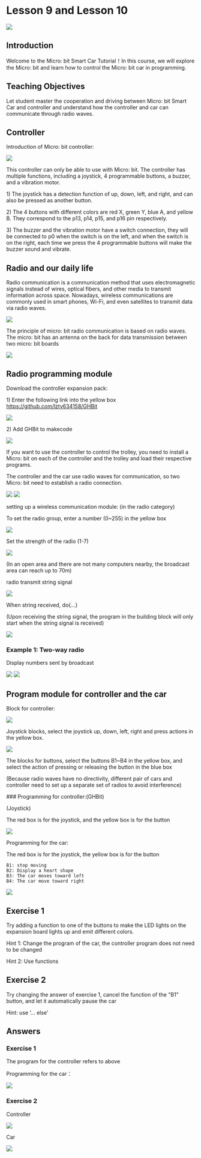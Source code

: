 # Lesson 9 and Lesson 10
![](pic/9/9_1.jpg)
## Introduction
<P>
Welcome to the Micro: bit Smart Car Tutorial！In this course, we will explore the Micro: bit and learn how to control the Micro: bit car in programming.
<P>

## Teaching Objectives
<P>
Let student master the cooperation and driving between Micro: bit Smart Car and controller and understand how the controller and car can communicate through radio waves.
<P>

## Controller
<P>
Introduction of Micro: bit controller:
<P>

![](pic/9/9_2.png)
<P>
This controller can only be able to use with Micro: bit. The controller has multiple functions, including a joystick, 4 programmable buttons, a buzzer, and a vibration motor.
<P>
<P>
1)	The joystick has a detection function of up, down, left, and right, and can also be pressed as another button.
<P>
<P>
2)	The 4 buttons with different colors are red X, green Y, blue A, and yellow B. They correspond to the p13, p14, p15, and p16 pin respectively.
<P>
<P>
3)	The buzzer and the vibration motor have a switch connection, they will be connected to p0 when the switch is on the left, and when the switch is on the right, each time we press the 4 programmable buttons will make the buzzer sound and vibrate.
<P>

## Radio and our daily life
<P>
Radio communication is a communication method that uses electromagnetic signals instead of wires, optical fibers, and other media to transmit information across space. Nowadays, wireless communications are commonly used in smart phones, Wi-Fi, and even satellites to transmit data via radio waves.
<P>

![](pic/9/9_3.png)
<P>
The principle of micro: bit radio communication is based on radio waves. The micro: bit has an antenna on the back for data transmission between two micro: bit boards
<P>

![](pic/9/9_4.png)

## Radio programming module
<P>
Download the controller expansion pack:
<P>
<P>
1)	Enter the following link into the yellow box  <a href="https://github.com/lzty634158/GHBit">https://github.com/lzty634158/GHBit</a>
<P>

![](pic/9/9_5.png)
<P>
2)	Add GHBit to makecode
<P>

![](pic/9/9_6.png)
<P>
If you want to use the controller to control the trolley, you need to install a Micro: bit on each of the controller and the trolley and load their respective programs.
<P>
<P>
The controller and the car use radio waves for communication, so two Micro: bit need to establish a radio connection.
<P>

![](pic/9/9_7.png)
![](pic/9/9_8.png)
<P>
setting up a wireless communication module: (in the radio category)
<P>
<P>
To set the radio group, enter a number (0~255) in the yellow box 
<P>

![](pic/9/9_9.png)
<P>
Set the strength of the radio (1-7) 
<P>

![](pic/9/9_10.png)
<P>
(In an open area and there are not many computers nearby, the broadcast area can reach up to 70m)
<P>
<P>
radio transmit string signal 
<P>

![](pic/9/9_11.png)
<P>
When string received, do{...}
<P>
<P>
(Upon receiving the string signal, the program in the building block will only start when the string signal is received)
<P>

![](pic/9/9_12.png)

### Example 1: Two-way radio
<P>
Display numbers sent by broadcast
<P>

![](pic/9/9_13.png)
![](pic/9/9_14.png)

## Program module for controller and the car
<P>
Block for controller:
<P>

![](pic/9/9_15.png)
<P>
Joystick blocks, select the joystick up, down, left, right and press actions in the yellow box.
<P>

![](pic/9/9_16.png)
<P>
The blocks for buttons, select the buttons B1~B4 in the yellow box, and select the action of pressing or releasing the button in the blue box
<P>
<P>
(Because radio waves have no directivity, different pair of cars and controller need to set up a separate set of radios to avoid interference)
<P>
<P>
### Programming for controller:(GHBit)
<P>
<P>
(Joystick)   
<P>
<P>
The red box is for the joystick, and the yellow box is for the button 
<P>

![](pic/9/9_17.png)
<P>
Programming for the car:
<P>
<P>
The red box is for the joystick, the yellow box is for the button 
<P>

    B1: stop moving                            
    B2: Display a heart shape    
    B3: The car moves toward left      
    B4: The car move toward right                                 

![](pic/9/9_18.png)

## Exercise 1
<P>
Try adding a function to one of the buttons to make the LED lights on the expansion board lights up and emit different colors.
<P>
<P>
Hint 1: Change the program of the car, the controller program does not need to be changed
<P>
<P>
Hint 2: Use functions
<P>

## Exercise 2
<P>
Try changing the answer of exercise 1, cancel the function of the "B1" button, and let it automatically pause the car
<P>
<P>
Hint: use ‘... else’
<P>

## Answers
### Exercise 1
<P>
The program for the controller refers to above
<P>
<P>
Programming for the car：
<P>

![](pic/9/9_19.png)

### Exercise 2
<P>
Controller
<P>

![](pic/9/9_20.png)
<P>
Car
<P>

![](pic/9/9_21.png)
